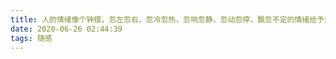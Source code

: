 ```yaml
---
title: 人的情绪像个钟摆，忽左忽右，忽冷忽热，忽响忽静，忽动忽停，飘忽不定的情绪给予这颗心脏无尽的动力，如果情绪停止了抖动，生命的延续，人与人的关系，也该走到了尽头。对于情绪的控制没有灵丹妙药，别以为用压制的方式就能缓解，压制始终存在，而释放才能烟消云散。老年人用了一辈子的时间才换回来的心如止水，也只不过是从翻江倒海变的绵绵流长。就像电视剧里讲的，古今中外能有几个人能把自己酿的淡而又淡的名贵！这不是为之而可为的事。
date: 2020-06-26 02:44:39
tags: 随感
---
```

